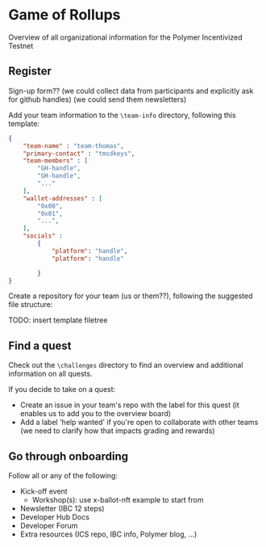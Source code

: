 # Game of Rollups

Overview of all organizational information for the Polymer Incentivized Testnet

## Register

Sign-up form?? 
(we could collect data from participants and explicitly ask for github handles)
(we could send them newsletters)

Add your team information to the `\team-info` directory, following this template:

```json
{
    "team-name" : "team-thomas",
    "primary-contact" : "tmsdkeys",
    "team-members" : [
        "GH-handle",
        "GH-handle",
        "..."
    ],
    "wallet-addresses" : [
        "0x00",
        "0x01",
        "...",
    ],
    "socials" : 
        {
            "platform": "handle",
            "platform": "handle"

        }
}
```

Create a repository for your team (us or them??), following the suggested file structure:

TODO: insert template filetree

## Find a quest

Check out the `\challenges` directory to find an overview and additional information on all quests.

If you decide to take on a quest:
- Create an issue in your team's repo with the label for this quest (it enables us to add you to the overview board)
- Add a label 'help wanted' if you're open to collaborate with other teams (we need to clarify how that impacts grading and rewards)

## Go through onboarding

Follow all or any of the following:

- Kick-off event
    - Workshop(s): use x-ballot-nft example to start from
- Newsletter (IBC 12 steps)
- Developer Hub Docs
- Developer Forum
- Extra resources (ICS repo, IBC info, Polymer blog, ...)
